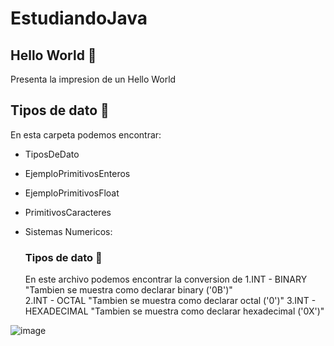 # EstudiandoJava

<h2>Hello World 📂</h2>
Presenta la impresion de un Hello World

<h2>Tipos de dato 📂</h2>


En esta carpeta podemos encontrar:
- TiposDeDato
- EjemploPrimitivosEnteros
-  EjemploPrimitivosFloat
-   PrimitivosCaracteres
- Sistemas Numericos:

  <h3>Tipos de dato 📑</h3>

  
  En este archivo podemos encontrar la conversion de
  1.INT - BINARY  "Tambien se muestra como declarar binary  ('0B')"  
  2.INT - OCTAL  "Tambien se muestra como declarar octal  ('0')"
  3.INT - HEXADECIMAL "Tambien se muestra como declarar hexadecimal  ('0X')"
     
 ![image](https://github.com/SantiagoBaquero/EstudiandoJava/assets/102531445/63837d08-59b7-43ac-9f44-ff59dc211512)

